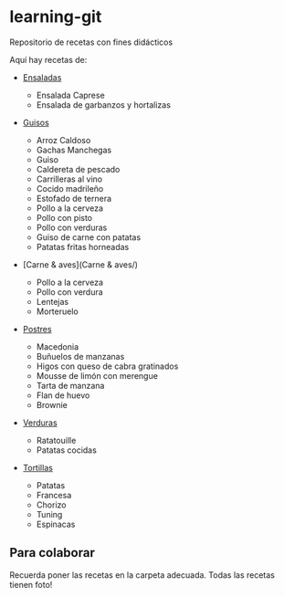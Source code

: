 ﻿# learning-git
Repositorio de recetas con fines didácticos

Aquí hay recetas de:

* [Ensaladas](Ensaladas/)
	- Ensalada Caprese
	- Ensalada de garbanzos y hortalizas

* [Guisos](Guisos/)
	- Arroz Caldoso
	- Gachas Manchegas
	- Guiso
	- Caldereta de pescado
	- Carrilleras al vino
	- Cocido madrileño
	- Estofado de ternera
	- Pollo a la cerveza
	- Pollo con pisto
	- Pollo con verduras 
	- Guiso de carne con patatas  
	- Patatas fritas horneadas

* [Carne & aves](Carne & aves/)
	- Pollo a la cerveza
	- Pollo con verdura
	- Lentejas
	- Morteruelo

* [Postres](Postres/)
	- Macedonia
	- Buñuelos de manzanas
	- Higos con queso de cabra gratinados
	- Mousse de limón con merengue
	- Tarta de manzana
  	- Flan de huevo
	- Brownie

* [Verduras](Verduras/)
	- Ratatouille
	- Patatas cocidas

* [Tortillas](Tortillas/)
	- Patatas 
	- Francesa
	- Chorizo
	- Tuning
	- Espinacas


Para colaborar
--------------

Recuerda poner las recetas en la carpeta adecuada.
Todas las recetas tienen foto!

